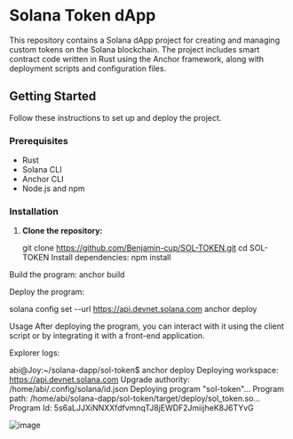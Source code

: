 # Solana Token dApp

This repository contains a Solana dApp project for creating and managing custom tokens on the Solana blockchain. The project includes smart contract code written in Rust using the Anchor framework, along with deployment scripts and configuration files.

## Getting Started

Follow these instructions to set up and deploy the project.

### Prerequisites

- Rust
- Solana CLI
- Anchor CLI
- Node.js and npm

### Installation

1. **Clone the repository:**

   git clone https://github.com/Benjamin-cup/SOL-TOKEN.git
   cd SOL-TOKEN
Install dependencies:
npm install

Build the program:
anchor build

Deploy the program:

solana config set --url https://api.devnet.solana.com
anchor deploy

Usage
After deploying the program, you can interact with it using the client script or by integrating it with a front-end application.

Explorer logs:

abi@Joy:~/solana-dapp/sol-token$ anchor deploy
Deploying workspace: https://api.devnet.solana.com
Upgrade authority: /home/abi/.config/solana/id.json
Deploying program "sol-token"...
Program path: /home/abi/solana-dapp/sol-token/target/deploy/sol_token.so...
Program Id: 5s6aLJJXiNNXXfdfvmnqTJ8jEWDF2JmiijheK8J6TYvG

![image](https://github.com/user-attachments/assets/7ce64200-2a1e-4a6b-9bf2-a8b6d5edd747)
